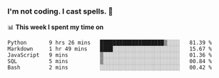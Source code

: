### I'm not coding. I cast spells. 🎩

📊 **This week I spent my time on**
<!--START_SECTION:waka-->
```text
Python       9 hrs 26 mins   ████████████████████▒░░░░   81.39 % 
Markdown     1 hr 49 mins    ████░░░░░░░░░░░░░░░░░░░░░   15.67 % 
JavaScript   9 mins          ▒░░░░░░░░░░░░░░░░░░░░░░░░   01.36 % 
SQL          5 mins          ▒░░░░░░░░░░░░░░░░░░░░░░░░   00.84 % 
Bash         2 mins          ░░░░░░░░░░░░░░░░░░░░░░░░░   00.42 % 
```
<!--END_SECTION:waka-->
